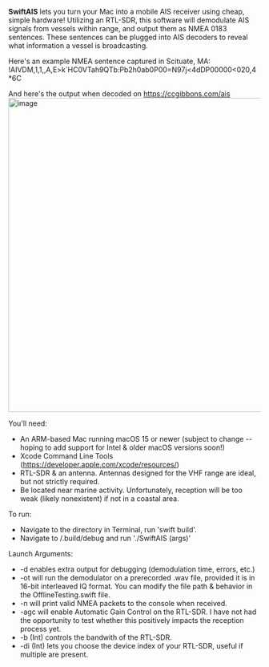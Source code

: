 **SwiftAIS** lets you turn your Mac into a mobile AIS receiver using cheap, simple hardware! Utilizing an RTL-SDR, this software will demodulate AIS signals from vessels within range, 
and output them as NMEA 0183 sentences. These sentences can be plugged into AIS decoders to reveal what information a vessel is broadcasting.

Here's an example NMEA sentence captured in Scituate, MA: !AIVDM,1,1,,A,E>k`HC0VTah9QTb:Pb2h0ab0P00=N97j<4dDP00000<020,4*6C

And here's the output when decoded on https://ccgibbons.com/ais
<img width="627" alt="image" src="https://github.com/user-attachments/assets/d9456ba9-6bcc-41e7-8e6a-a0adc0aa89f7" />




You'll need:
* An ARM-based Mac running macOS 15 or newer (subject to change -- hoping to add support for Intel & older macOS versions soon!)
* Xcode Command Line Tools (https://developer.apple.com/xcode/resources/)
* RTL-SDR & an antenna. Antennas designed for the VHF range are ideal, but not strictly required.
* Be located near marine activity. Unfortunately, reception will be too weak (likely nonexistent) if not in a coastal area.

To run:
* Navigate to the directory in Terminal, run 'swift build'.
* Navigate to /.build/debug and run './SwiftAIS (args)'

Launch Arguments:
* -d enables extra output for debugging (demodulation time, errors, etc.)
* -ot will run the demodulator on a prerecorded .wav file, provided it is in 16-bit interleaved IQ format. You can modify the file path & behavior in the OfflineTesting.swift file.
* -n will print valid NMEA packets to the console when received.
* -agc will enable Automatic Gain Control on the RTL-SDR. I have not had the opportunity to test whether this positively impacts the reception process yet.
* -b (Int) controls the bandwith of the RTL-SDR. 
* -di (Int) lets you choose the device index of your RTL-SDR, useful if multiple are present.

